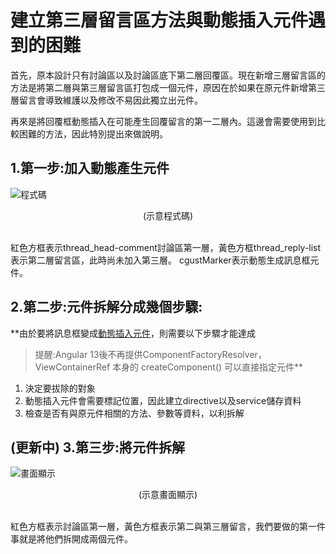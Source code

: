 # 建立第三層留言區方法與動態插入元件遇到的困難
首先，原本設計只有討論區以及討論區底下第二層回覆區。現在新增三層留言區的方法是將第二層與第三層留言區打包成一個元件，原因在於如果在原元件新增第三層留言會導致維護以及修改不易因此獨立出元件。

再來是將回覆框動態插入在可能產生回覆留言的第一二層內。這邊會需要使用到比較困難的方法，因此特別提出來做說明。

1.第一步:加入動態產生元件
-
![程式碼](https://hackmd.io/_uploads/r1gVpmfP40.png)
<center>(示意程式碼)</center>
<br>

紅色方框表示thread_head-comment討論區第一層，黃色方框thread_reply-list表示第二層留言區，此時尚未加入第三層。
cgustMarker表示動態生成訊息框元件。

2.第二步:元件拆解分成幾個步驟:
-
**由於要將訊息框變成[動態插入元件](https://fullstackladder.dev/blog/2022/01/16/dynamic-create-component-without-template/)，則需要以下步驟才能達成
> 提醒:Angular 13後不再提供ComponentFactoryResolver，ViewContainerRef 本身的 createComponent() 可以直接指定元件**

1. 決定要拔除的對象
2. 動態插入元件會需要標記位置，因此建立directive以及service儲存資料
3. 檢查是否有與原元件相關的方法、參數等資料，以利拆解




(更新中)
3.第三步:將元件拆解
-
![畫面顯示](https://hackmd.io/_uploads/HymHWfPNC.png)
<center>(示意畫面顯示)</center>
<br>
    
紅色方框表示討論區第一層，黃色方框表示第二與第三層留言，我們要做的第一件事就是將他們拆開成兩個元件。

